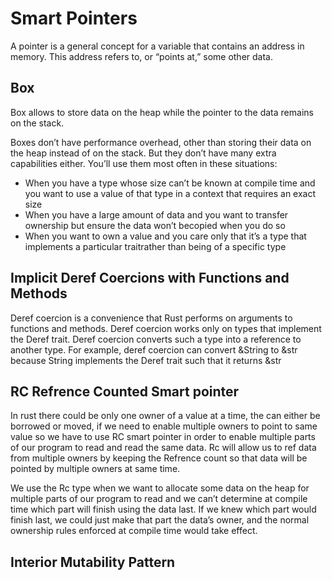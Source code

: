# Smart Pointers

A pointer is a general concept for a variable that contains an address in memory. This address refers to, or “points at,” some other data.

## Box<T>

Box allows to store data on the heap while the pointer to the data remains on the stack.

Boxes don’t have performance overhead, other than storing their data on the heap instead of on the stack. But they don’t have many extra capabilities either. You’ll use them most often in these situations:

- When you have a type whose size can’t be known at compile time and you want to use a value of that type in a context that requires an exact size
- When you have a large amount of data and you want to transfer ownership but ensure the data won’t becopied when you do so
- When you want to own a value and you care only that it’s a type that implements a particular traitrather than being of a specific type

## Implicit Deref Coercions with Functions and Methods

Deref coercion is a convenience that Rust performs on arguments to functions and methods. Deref coercion works only on types that implement the Deref trait. Deref coercion converts such a type into a reference to another type. For example, deref coercion can convert &String to &str because String implements the Deref trait such that it returns &str


## RC<T> Refrence Counted Smart pointer

In rust there could be only one owner of a value at a time, the can either be borrowed or moved, if we need to enable multiple owners to point to same value so we have to use RC<T> smart pointer in order to enable multiple parts of our program to read and read the same data.
Rc<T> will allow us to ref data from multiple owners by keeping the Refrence count so that data will be pointed by multiple owners at same time.

We use the Rc<T> type when we want to allocate some data on the heap for multiple parts of our program to read and we can’t determine at compile time which part will finish using the data last. If we knew which part would finish last, we could just make that part the data’s owner, and the normal ownership rules enforced at compile time would take effect.

## Interior Mutability Pattern
